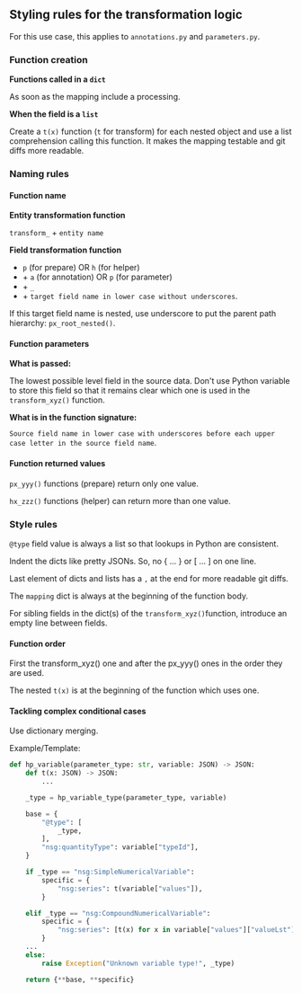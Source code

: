 ## Styling rules for the transformation logic

For this use case, this applies to `annotations.py` and `parameters.py`.


### Function creation

**Functions called in a `dict`**

As soon as the mapping include a processing.

**When the field is a `list`**

Create a `t(x)` function (`t` for transform) for each nested object and use a
list comprehension calling this function. It makes the mapping testable and
git diffs more readable.


### Naming rules

#### Function name

**Entity transformation function**

`transform_` + `entity name`

**Field transformation function**

* `p` (for prepare) OR `h` (for helper)
* \+ `a` (for annotation) OR `p` (for parameter)
* \+ `_`
* \+ `target field name in lower case without underscores`.

If this target field name is nested, use underscore to put the parent path
hierarchy: `px_root_nested()`.

#### Function parameters

**What is passed:**

The lowest possible level field in the source data. Don't use Python variable
to store this field so that it remains clear which one is used in the
`transform_xyz()` function.

**What is in the function signature:**

`Source field name in lower case with underscores before each upper case letter
in the source field name`.

#### Function returned values

`px_yyy()` functions (prepare) return only one value.

`hx_zzz()` functions (helper) can return more than one value.


### Style rules

`@type` field value is always a list so that lookups in Python are consistent.

Indent the dicts like pretty JSONs. So, no { ... } or [ ... ] on one line.

Last element of dicts and lists has a `,` at the end for more readable git diffs.

The `mapping` dict is always at the beginning of the function body.

For sibling fields in the dict(s) of the `transform_xyz()`function, introduce
an empty line between fields.

#### Function order

First the transform_xyz() one and after the px_yyy() ones in the order they are used.

The nested `t(x)` is at the beginning of the function which uses one. 

#### Tackling complex conditional cases

Use dictionary merging.

Example/Template:

```python
def hp_variable(parameter_type: str, variable: JSON) -> JSON:
    def t(x: JSON) -> JSON:
        ...

    _type = hp_variable_type(parameter_type, variable)

    base = {
        "@type": [
            _type,
        ],
        "nsg:quantityType": variable["typeId"],
    }

    if _type == "nsg:SimpleNumericalVariable":
        specific = {
            "nsg:series": t(variable["values"]),
        }

    elif _type == "nsg:CompoundNumericalVariable":
        specific = {
            "nsg:series": [t(x) for x in variable["values"]["valueLst"]],
        }
    ...
    else:
        raise Exception("Unknown variable type!", _type)

    return {**base, **specific}
```
